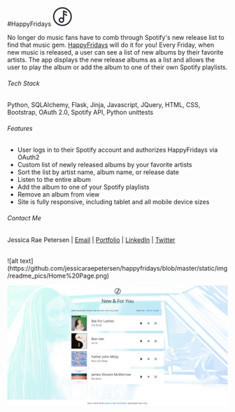 #HappyFridays ![alt text](https://github.com/jessicaraepetersen/happyfridays/blob/master/static/img/logo/happy-fridays-icon.png "Happy Fridays Logo") 

No longer do music fans have to comb through Spotify's new release list to find that music gem. [HappyFridays](https://www.happyfridays.co) will do it for you! Every Friday, when new music is released, a user can see a list of new albums by their favorite artists. The app displays the new release albums as a list and allows the user to play the album or add the album to one of their own Spotify playlists.

###### Tech Stack
Python, SQLAlchemy, Flask, Jinja, Javascript, JQuery, HTML, CSS, Bootstrap, OAuth 2.0, Spotify API, Python unittests
###### Features
* User logs in to their Spotify account and authorizes HappyFridays via OAuth2
* Custom list of newly released albums by your favorite artists
* Sort the list by artist name, album name, or release date
* Listen to the entire album
* Add the album to one of your Spotify playlists
* Remove an album from view
* Site is fully responsive, including tablet and all mobile device sizes

###### Contact Me
Jessica Rae Petersen | [Email](mailto:jessicaraepetersen@gmail.com) | [Portfolio](http://jessicaraepetersen.com/) | [LinkedIn](https://www.linkedin.com/in/jessicaraepetersen) | [Twitter](https://twitter.com/jessraepetersen)

<br />
![alt text](https://github.com/jessicaraepetersen/happyfridays/blob/master/static/img/readme_pics/Home%20Page.png) 

![alt text](https://github.com/jessicaraepetersen/happyfridays/blob/master/static/img/readme_pics/custom_list.png)


